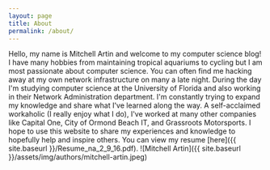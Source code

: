```yaml
---
layout: page
title: About
permalink: /about/
---
```


Hello, my name is Mitchell Artin and welcome to my computer science blog!  I have many hobbies from maintaining tropical aquariums to cycling but I am most passionate about computer science.  You can often find me hacking away at my own network infrastructure on many a late night.  During the day I'm studying computer science at the University of Florida and also working in their Network Administration department.  I'm constantly trying to expand my knowledge and share what I've learned along the way.  A self-acclaimed workaholic (I really enjoy what I do), I've worked at many other companies like Capital One, City of Ormond Beach IT, and Grassroots Motorsports.  I hope to use this website to share my experiences and knowledge to hopefully help and inspire others.  You can view my resume [here]({{ site.baseurl }}/Resume_na_2_9_16.pdf).
![Mitchell Artin]({{ site.baseurl }}/assets/img/authors/mitchell-artin.jpeg)